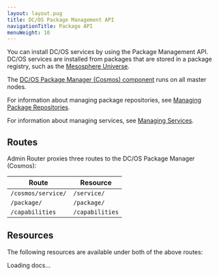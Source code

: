 ```yaml
---
layout: layout.pug
title: DC/OS Package Management API
navigationTitle: Package API
menuWeight: 10
---
```


You can install DC/OS services by using the Package Management API. DC/OS services are installed from packages that are stored in a package registry, such as the [Mesosphere Universe](/docs/1.10/overview/concepts/#mesosphere-universe).

The [DC/OS Package Manager (Cosmos) component](/docs/1.10/overview/architecture/components/#dcos-package-manager) runs on all master nodes.

For information about managing package repositories, see [Managing Package Repositories](/docs/1.10/administering-clusters/repo/).

For information about managing services, see [Managing Services](/docs/1.10/deploying-services/).


## Routes

Admin Router proxies three routes to the DC/OS Package Manager (Cosmos):

| Route | Resource |
|-------|----------|
| `/cosmos/service/` | `/service/` |
| `/package/` | `/package/` |
| `/capabilities` | `/capabilities` |


## Resources

The following resources are available under both of the above routes:

<div class="swagger-section">
  <div id="message-bar" class="swagger-ui-wrap message-success" data-sw-translate=""></div>
  <div id="swagger-ui-container" class="swagger-ui-wrap" data-api="/docs/1.10/api/package-manager.yaml">

  <div class="info" id="api_info">
    <div class="info_title">Loading docs...</div>
  <div class="info_description markdown"></div>
</div>
